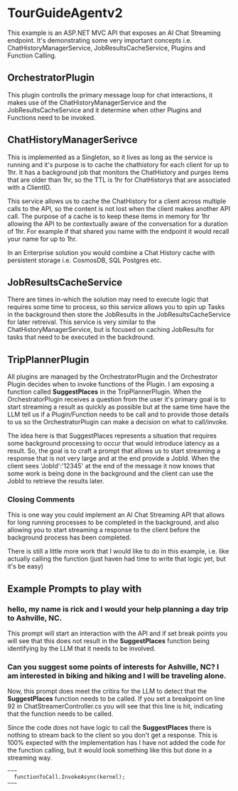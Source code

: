 # TourGuideAgentv2
This example is an ASP.NET MVC API that exposes an AI Chat Streaming endpoint.  It's demonstrating some very important concepts i.e. ChatHistoryManagerService, JobResultsCacheService, Plugins and Function Calling.

## OrchestratorPlugin
This plugin controlls the primary message loop for chat interactions, it makes use of the ChatHistoryManagerService and the JobResultsCacheService and it determine when other Plugins and Functions need to be invoked.

## ChatHistoryManagerSerivce
This is implemented as a Singleton, so it lives as long as the service is running and it's purpose is to cache the chathistory for each client for up to 1hr.  It has a background job that monitors the ChatHistory and purges items that are older than 1hr, so the TTL is 1hr for ChatHistorys that are associated with a ClientID.

This service allows us to cache the ChatHistory for a client across multiple calls to the API, so the content is not lost when the client makes another API call.  The purpose of a cache is to keep these items in memory for 1hr allowing the API to be contextually aware of the conversation for a duration of 1hr.  For example if that shared you name with the endpoint it would recall your name for up to 1hr.

In an Enterprise solution you would combine a Chat History cache with persistent storage i.e. CosmosDB, SQL Postgres etc.

## JobResultsCacheService
There are times in-which the solution may need to execute logic that requires some time to process, so this service allows you to spin up Tasks in the background then store the JobResults in the JobResultsCacheService for later retreival.  This service is very similar to the ChatHistoryManagerService, but is focused on caching JobResults for tasks that need to be executed in the backdround.

## TripPlannerPlugin
All plugins are managed by the OrchestratorPlugin and the Orchestrator Plugin decides when to invoke functions of the Plugin.  I am exposing a function called **SuggestPlaces** in the TripPlannerPlugin.  When the OrchestratorPlugin receives a question from the user it's primary goal is to start streaming a result as quickly as possible but at the same time have the LLM tell us if a Plugin/Function needs to be call and to provide those details to us so the OrchestratorPlugin can make a decision on what to call/invoke.

The idea here is that SuggestPlaces represents a situation that requires some background processing to occur that would introduce latency as a result.  So, the goal is to craft a prompt that allows us to start streaming a response that is not very large and at the end provide a JobId.  When the client sees 'JobId':'12345' at the end of the message it now knows that some work is being done in the background and the client can use the JobId to retrieve the results later.

### Closing Comments
This is one way you could implement an AI Chat Streaming API that allows for long running processes to be completed in the background, and also allowing you to start streaming a response to the client before the background process has been completed.

There is still a little more work that I would like to do in this example, i.e. like actually calling the function (just haven had time to write that logic yet, but it's be easy)

## Example Prompts to play with
### hello, my name is rick and I would your help planning a day trip to Ashville, NC.
This prompt will start an interaction with the API and if set break points you will see that this does not result in the **SuggestPlaces** function being identifying by the LLM that it needs to be involved.

### Can you suggest some points of interests for Ashville, NC?  I am interested in biking and hiking and I will be traveling alone.
Now, this prompt does meet the critira for the LLM to detect that the **SuggestPlaces** function needs to be called.  If you set a breakpoint on line 92 in ChatStreamerController.cs you will see that this line is hit, indicating that the function needs to be called.  

Since the code does not have logic to call the **SuggestPlaces** there is nothing to stream back to the client so you don't get a response.  This is 100% expected with the implementation has I have not added the code for the function calling, but it would look something like this but done in a streaming way.

    ~~~
      functionToCall.InvokeAsync(kernel);
    ~~~

